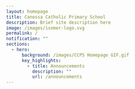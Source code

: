 ```yaml
---
layout: homepage
title: Canossa Catholic Primary School
description: Brief site description here
image: /images/isomer-logo.svg
permalink: /
notification: ""
sections:
  - hero:
      background: /images/CCPS Homepage GIF.gif
      key_highlights:
        - title: Announcements
          description: ""
          url: /announcements
---
```


